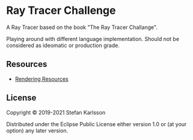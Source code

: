 # Ray Tracer Challenge

A Ray Tracer based on the book "The Ray Tracer Challange". 

Playing around with different language implementation. Should not be considered as ideomatic or production grade.

## Resources

- [Rendering Resources](https://benedikt-bitterli.me/resources/)

## License

Copyright © 2019-2021 Stefan Karlsson

Distributed under the Eclipse Public License either version 1.0 or (at
your option) any later version.
